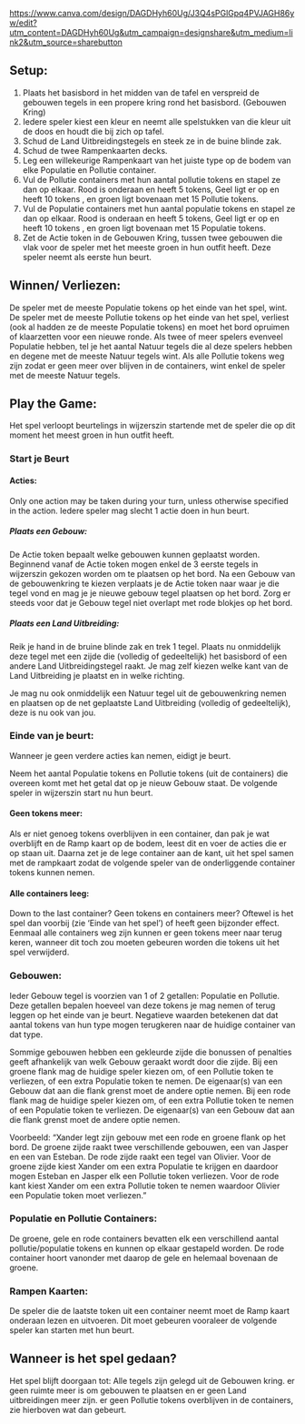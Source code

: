 https://www.canva.com/design/DAGDHyh60Ug/J3Q4sPGlGpq4PVJAGH86yw/edit?utm_content=DAGDHyh60Ug&utm_campaign=designshare&utm_medium=link2&utm_source=sharebutton 


## Setup:
1. Plaats het basisbord in het midden van de tafel en verspreid de gebouwen tegels in een propere kring rond het basisbord. (Gebouwen Kring) 
2. Iedere speler kiest een kleur en neemt alle spelstukken van die kleur uit de doos en houdt die bij zich op tafel.
3. Schud de Land Uitbreidingstegels en steek ze in de buine blinde zak.
4. Schud de twee Rampenkaarten decks.
5. Leg een willekeurige Rampenkaart van het juiste type op de bodem van elke Populatie en Pollutie container.
6. Vul de Pollutie containers met hun aantal pollutie tokens en stapel ze dan op elkaar. Rood is onderaan en heeft 5 tokens, Geel ligt er op en heeft 10 tokens , en groen ligt bovenaan met 15 Pollutie tokens.
7. Vul de Populatie containers met hun aantal populatie tokens en stapel ze dan op elkaar. Rood is onderaan en heeft 5 tokens, Geel ligt er op en heeft 10 tokens , en groen ligt bovenaan met 15 Populatie tokens.
8. Zet de Actie token in de Gebouwen Kring, tussen twee gebouwen die vlak voor de speler met het meeste groen in hun outfit heeft. Deze speler neemt als eerste hun beurt.

## Winnen/ Verliezen:
De speler met de meeste Populatie tokens op het einde van het spel, wint.
De speler met de meeste Pollutie tokens op het einde van het spel, verliest (ook al hadden ze de meeste Populatie tokens) en moet het bord opruimen of klaarzetten voor een nieuwe ronde.
Als twee of meer spelers evenveel Populatie hebben, tel je het aantal Natuur tegels die al deze spelers hebben en degene met de meeste Natuur tegels wint.
Als alle Pollutie tokens weg zijn zodat er geen meer over blijven in de containers, wint enkel de speler met de meeste Natuur tegels.

## Play the Game:
Het spel verloopt beurtelings in wijzerszin startende met de speler die op dit moment het meest groen in hun outfit heeft.

### Start je Beurt
#### Acties:
Only one action may be taken during your turn, unless otherwise specified in the action.
Iedere speler mag slecht 1 actie doen in hun beurt.

##### Plaats een Gebouw:
De Actie token bepaalt welke gebouwen kunnen geplaatst worden.
Beginnend vanaf de Actie token mogen enkel de 3 eerste tegels in wijzerszin gekozen worden om te plaatsen op het bord.
Na een Gebouw van de gebouwenkring te kiezen verplaats je de Actie token naar waar je die tegel vond en mag je je nieuwe gebouw tegel plaatsen op het bord.
Zorg er steeds voor dat je Gebouw tegel niet overlapt met rode blokjes op het bord.

##### Plaats een Land Uitbreiding:
Reik je hand in de bruine blinde zak en trek 1 tegel.
Plaats nu onmiddelijk deze tegel met een zijde die (volledig of gedeeltelijk) het basisbord of een andere Land Uitbreidingstegel raakt.
Je mag zelf kiezen welke kant van de Land Uitbreiding je plaatst en in welke richting.

Je mag nu ook onmiddelijk een Natuur tegel uit de gebouwenkring nemen en plaatsen op de net geplaatste Land Uitbreiding (volledig of gedeeltelijk), deze is nu ook van jou.

### Einde van je beurt:
Wanneer je geen verdere acties kan nemen, eidigt je beurt.

Neem het aantal Populatie tokens en Pollutie tokens (uit de containers) die overeen komt met het getal dat op je nieuw Gebouw staat. De volgende speler in wijzerszin start nu hun beurt.

#### Geen tokens meer:
Als er niet genoeg tokens overblijven in een container, dan pak je wat overblijft en de Ramp kaart op de bodem, leest dit en voer de acties die er op staan uit.
Daarna zet je de lege container aan de kant, uit het spel samen met de rampkaart zodat de volgende speler van de onderliggende container tokens kunnen nemen.

#### Alle containers leeg:
Down to the last container? 
Geen tokens en containers meer? Oftewel is het spel dan voorbij (zie ‘Einde van het spel’) of heeft geen bijzonder effect. Eenmaal alle containers weg zijn kunnen er geen tokens meer naar terug keren, wanneer dit toch zou moeten gebeuren worden die tokens uit het spel verwijderd. 

### Gebouwen: 
Ieder Gebouw tegel is voorzien van 1 of 2 getallen: Populatie en Pollutie. 
Deze getallen bepalen hoeveel van deze tokens je mag nemen of terug leggen op het einde van je beurt. Negatieve waarden betekenen dat dat aantal tokens van hun type mogen terugkeren naar de huidige container van dat type.

Sommige gebouwen hebben een gekleurde zijde die bonussen of penalties geeft afhankelijk van welk Gebouw geraakt wordt door die zijde.
Bij een groene flank mag de huidige speler kiezen om, of een Pollutie token te verliezen, of een extra Populatie token te nemen. De eigenaar(s) van een Gebouw dat aan die flank grenst moet de andere optie nemen.
Bij een rode flank mag de huidige speler kiezen om, of een extra Pollutie token te nemen of een Populatie token te verliezen. De eigenaar(s) van een Gebouw dat aan die flank grenst moet de andere optie nemen.


Voorbeeld: “Xander legt zijn gebouw met een rode en groene flank op het bord. De groene zijde raakt twee verschillende gebouwen, een van Jasper en een van Esteban. De rode zijde raakt een tegel van Olivier. Voor de groene zijde kiest Xander om een extra Populatie te krijgen en daardoor mogen Esteban en Jasper elk een Pollutie token verliezen. Voor de rode kant kiest Xander om een extra Pollutie token te nemen waardoor Olivier een Populatie token moet verliezen.”


### Populatie en Pollutie Containers:
De groene, gele en rode containers bevatten elk een verschillend aantal pollutie/populatie tokens en kunnen op elkaar gestapeld worden. De rode container hoort vanonder met daarop de gele en helemaal bovenaan de groene. 


### Rampen Kaarten:
De speler die de laatste token uit een container neemt moet de Ramp kaart onderaan lezen en uitvoeren. Dit moet gebeuren vooraleer de volgende speler kan starten met hun beurt.

## Wanneer is het spel gedaan?
Het spel blijft doorgaan tot:
Alle tegels zijn gelegd uit de Gebouwen kring.
er geen ruimte meer is om gebouwen te plaatsen en er geen Land uitbreidingen meer zijn.
er geen Pollutie tokens overblijven in de containers, zie hierboven wat dan gebeurt.


